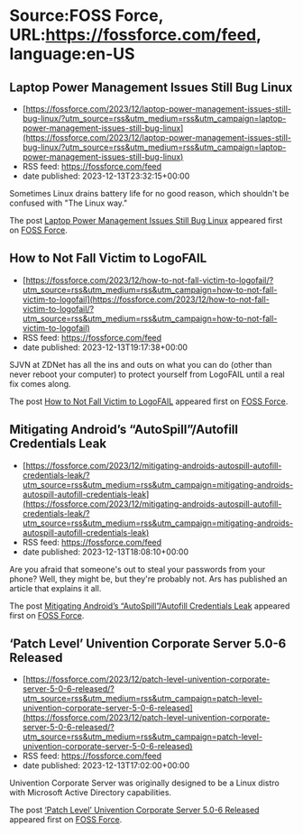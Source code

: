 # Source:FOSS Force, URL:https://fossforce.com/feed, language:en-US

## Laptop Power Management Issues Still Bug Linux
 - [https://fossforce.com/2023/12/laptop-power-management-issues-still-bug-linux/?utm_source=rss&utm_medium=rss&utm_campaign=laptop-power-management-issues-still-bug-linux](https://fossforce.com/2023/12/laptop-power-management-issues-still-bug-linux/?utm_source=rss&utm_medium=rss&utm_campaign=laptop-power-management-issues-still-bug-linux)
 - RSS feed: https://fossforce.com/feed
 - date published: 2023-12-13T23:32:15+00:00

<p>Sometimes Linux drains battery life for no good reason, which shouldn't be confused with "The Linux way."</p>
<p>The post <a href="https://fossforce.com/2023/12/laptop-power-management-issues-still-bug-linux/">Laptop Power Management Issues Still Bug Linux</a> appeared first on <a href="https://fossforce.com">FOSS Force</a>.</p>

## How to Not Fall Victim to LogoFAIL
 - [https://fossforce.com/2023/12/how-to-not-fall-victim-to-logofail/?utm_source=rss&utm_medium=rss&utm_campaign=how-to-not-fall-victim-to-logofail](https://fossforce.com/2023/12/how-to-not-fall-victim-to-logofail/?utm_source=rss&utm_medium=rss&utm_campaign=how-to-not-fall-victim-to-logofail)
 - RSS feed: https://fossforce.com/feed
 - date published: 2023-12-13T19:17:38+00:00

<p>SJVN at ZDNet has all the ins and outs on what you can do (other than never reboot your computer) to protect yourself from LogoFAIL until a real fix comes along.</p>
<p>The post <a href="https://fossforce.com/2023/12/how-to-not-fall-victim-to-logofail/">How to Not Fall Victim to LogoFAIL</a> appeared first on <a href="https://fossforce.com">FOSS Force</a>.</p>

## Mitigating Android’s “AutoSpill”/Autofill Credentials Leak
 - [https://fossforce.com/2023/12/mitigating-androids-autospill-autofill-credentials-leak/?utm_source=rss&utm_medium=rss&utm_campaign=mitigating-androids-autospill-autofill-credentials-leak](https://fossforce.com/2023/12/mitigating-androids-autospill-autofill-credentials-leak/?utm_source=rss&utm_medium=rss&utm_campaign=mitigating-androids-autospill-autofill-credentials-leak)
 - RSS feed: https://fossforce.com/feed
 - date published: 2023-12-13T18:08:10+00:00

<p>Are you afraid that someone's out to steal your passwords from your phone? Well, they might be, but they're probably not. Ars has published an article that explains it all.</p>
<p>The post <a href="https://fossforce.com/2023/12/mitigating-androids-autospill-autofill-credentials-leak/">Mitigating Android&#8217;s “AutoSpill”/Autofill Credentials Leak</a> appeared first on <a href="https://fossforce.com">FOSS Force</a>.</p>

## ‘Patch Level’ Univention Corporate Server 5.0-6 Released
 - [https://fossforce.com/2023/12/patch-level-univention-corporate-server-5-0-6-released/?utm_source=rss&utm_medium=rss&utm_campaign=patch-level-univention-corporate-server-5-0-6-released](https://fossforce.com/2023/12/patch-level-univention-corporate-server-5-0-6-released/?utm_source=rss&utm_medium=rss&utm_campaign=patch-level-univention-corporate-server-5-0-6-released)
 - RSS feed: https://fossforce.com/feed
 - date published: 2023-12-13T17:02:00+00:00

<p>Univention Corporate Server was originally designed to be a Linux distro with Microsoft Active Directory capabilities.</p>
<p>The post <a href="https://fossforce.com/2023/12/patch-level-univention-corporate-server-5-0-6-released/">&#8216;Patch Level&#8217; Univention Corporate Server 5.0-6 Released</a> appeared first on <a href="https://fossforce.com">FOSS Force</a>.</p>

